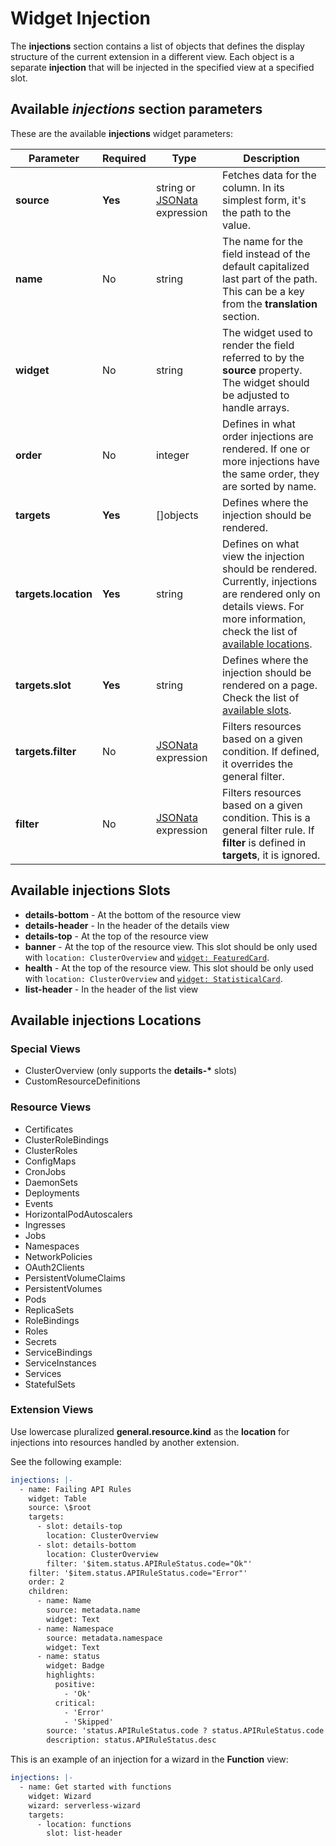 # Widget Injection

The **injections** section contains a list of objects that defines the display structure of the current extension in a different view. Each object is a separate **injection** that will be injected in the specified view at a specified slot.

## Available _injections_ section parameters

These are the available **injections** widget parameters:

| Parameter            | Required | Type                                       | Description                                                                                                                                                                                                      |
| -------------------- | -------- | ------------------------------------------ | ---------------------------------------------------------------------------------------------------------------------------------------------------------------------------------------------------------------- |
| **source**           | **Yes**  | string or [JSONata](jsonata.md) expression | Fetches data for the column. In its simplest form, it's the path to the value.                                                                                                                                   |
| **name**             | No       | string                                     | The name for the field instead of the default capitalized last part of the path. This can be a key from the **translation** section.                                                                             |
| **widget**           | No       | string                                     | The widget used to render the field referred to by the **source** property. The widget should be adjusted to handle arrays.                                                                                      |
| **order**            | No       | integer                                    | Defines in what order injections are rendered. If one or more injections have the same order, they are sorted by name.                                                                                           |
| **targets**          | **Yes**  | []objects                                  | Defines where the injection should be rendered.                                                                                                                                                                  |
| **targets.location** | **Yes**  | string                                     | Defines on what view the injection should be rendered. Currently, injections are rendered only on details views. For more information, check the list of [available locations](#available-injections-locations). |
| **targets.slot**     | **Yes**  | string                                     | Defines where the injection should be rendered on a page. Check the list of [available slots](#available-injections-slots).                                                                                      |
| **targets.filter**   | No       | [JSONata](jsonata.md) expression           | Filters resources based on a given condition. If defined, it overrides the general filter.                                                                                                                       |
| **filter**           | No       | [JSONata](jsonata.md) expression           | Filters resources based on a given condition. This is a general filter rule. If **filter** is defined in **targets**, it is ignored.                                                                             |

## Available **injections** Slots

- **details-bottom** - At the bottom of the resource view
- **details-header** - In the header of the details view
- **details-top** - At the top of the resource view
- **banner** - At the top of the resource view. This slot should be only used with `location: ClusterOverview` and [`widget: FeaturedCard`](./50-list-and-details-widgets.md#featuredcard).
- **health** - At the top of the resource view. This slot should be only used with `location: ClusterOverview` and [`widget: StatisticalCard`](./50-list-and-details-widgets.md#statisticalcard).
- **list-header** - In the header of the list view

## Available **injections** Locations

### Special Views

- ClusterOverview (only supports the **details-\*** slots)
- CustomResourceDefinitions

### Resource Views

- Certificates
- ClusterRoleBindings
- ClusterRoles
- ConfigMaps
- CronJobs
- DaemonSets
- Deployments
- Events
- HorizontalPodAutoscalers
- Ingresses
- Jobs
- Namespaces
- NetworkPolicies
- OAuth2Clients
- PersistentVolumeClaims
- PersistentVolumes
- Pods
- ReplicaSets
- RoleBindings
- Roles
- Secrets
- ServiceBindings
- ServiceInstances
- Services
- StatefulSets

### Extension Views

Use lowercase pluralized **general.resource.kind** as the **location** for injections into resources handled by another extension.

See the following example:

```yaml
injections: |-
  - name: Failing API Rules
    widget: Table
    source: \$root
    targets:
      - slot: details-top
        location: ClusterOverview
      - slot: details-bottom
        location: ClusterOverview
        filter: '$item.status.APIRuleStatus.code="Ok"'
    filter: '$item.status.APIRuleStatus.code="Error"'
    order: 2
    children:
      - name: Name
        source: metadata.name
        widget: Text
      - name: Namespace
        source: metadata.namespace
        widget: Text
      - name: status
        widget: Badge
        highlights:
          positive:
            - 'Ok'
          critical:
            - 'Error'
            - 'Skipped'
        source: 'status.APIRuleStatus.code ? status.APIRuleStatus.code : "Unknown"'
        description: status.APIRuleStatus.desc
```

This is an example of an injection for a wizard in the **Function** view:

```yaml
injections: |-
  - name: Get started with functions
    widget: Wizard
    wizard: serverless-wizard
    targets:
      - location: functions
        slot: list-header
```
